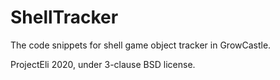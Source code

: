 # ShellTracker

The code snippets for shell game object tracker in GrowCastle.

ProjectEli 2020, under 3-clause BSD license.
